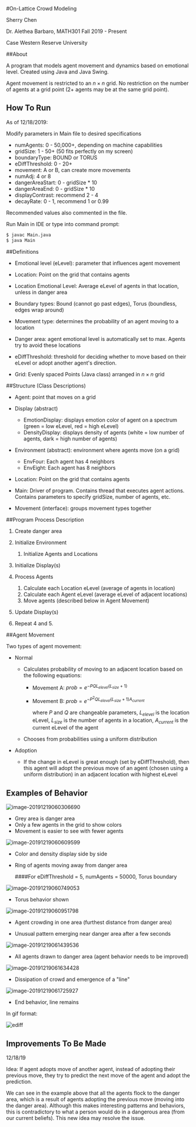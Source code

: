 #On-Lattice Crowd Modeling

Sherry Chen

Dr. Alethea Barbaro, MATH301 Fall 2019 - Present

Case Western Reserve University

##About

A program that models agent movement and dynamics based on emotional level. Created using Java and Java Swing.

Agent movement is restricted to an $n \times n$ grid. No restriction on the number of agents at a grid point (2+ agents may be at the same grid point).

## How To Run

As of 12/18/2019:

Modify parameters in Main file to desired specifications

- numAgents: 0 - 50,000+, depending on machine capabilities
- gridSize: 1 - 50+ (50 fits perfectly on my screen)
- boundaryType: BOUND or TORUS
- eDiffThreshold: 0 - 20+
- movement: A or B, can create more movements
- numAdj: 4 or 8
- dangerAreaStart: 0 - gridSize * 10
- dangerAreaEnd:  0 - gridSize * 10 
- displayContrast: recommend 2 - 4
- decayRate:  0 - 1, recommend 1 or 0.99

Recommended values also commented in the file.

Run Main in IDE or type into command prompt:

```bash
$ javac Main.java
$ java Main
```



##Definitions

- Emotional level (eLevel): parameter that influences agent movement

- Location: Point on the grid that contains agents

- Location Emotional Level: Average eLevel of agents in that location, unless in danger area

- Boundary types: Bound (cannot go past edges), Torus (boundless, edges wrap around)

- Movement type: determines the probability of an agent moving to a location

- Danger area: agent emotional level is automatically set to max. Agents try to avoid these locations

- eDiffThreshold: threshold for deciding whether to move based on their eLevel or adopt another agent's direction.

- Grid: Evenly spaced Points (Java class) arranged in $n \times n$ grid



##Structure (Class Descriptions)

- Agent: point that moves on a grid

- Display (abstract)
  - EmotionDisplay: displays emotion color of agent on a spectrum (green = low eLevel, red = high eLevel)
  - DensityDisplay: displays density of agents (white = low number of agents, dark = high number of agents)

- Environment (abstract): environment where agents move (on a grid)
  - EnvFour: Each agent has 4 neighbors
  - EnvEight: Each agent has 8 neighbors

- Location: Point on the grid that contains agents

- Main: Driver of program. Contains thread that executes agent actions. Contains parameters to specify gridSize, number of agents, etc.

- Movement (interface): groups movement types together



##Program Process Description

1. Create danger area
2. Initialize Environment
   1. Initialize Agents and Locations
3. Initialize Display(s)
4. Process Agents
   1. Calculate each Location eLevel (average of agents in location)
   2. Calculate each Agent eLevel (average eLevel of adjacent locations)
   3. Move agents (described below in Agent Movement)

5. Update Display(s)
6. Repeat 4 and 5.



##Agent Movement

Two types of agent movement:

- Normal
  
  - Calculates probability of moving to an adjacent location based on the following equations:
    
    - Movement A: $prob = e^{-PQL_{elevel}(L_{size}+ 1)}$
    
    - Movement B: $prob = e^{-P^2QL_{elevel}(L_{size} + 1)A_{current}}$
    
      where $P$ and $Q$ are changeable parameters, $L_{elevel}$ is the location eLevel, $L_{size}$ is the number of agents in a location, $A_{current}$ is the current eLevel of the agent
  
  - Chooses from probabilities using a uniform distribution
  
- Adoption

  - If the change in eLevel is great enough (set by eDiffThreshold), then this agent will adopt the previous move of an agent (chosen using a uniform distribution) in an adjacent location with highest eLevel



## Examples of Behavior

![image-20191219060306690](C:\Users\schen\AppData\Roaming\Typora\typora-user-images\image-20191219060306690.png)

- Grey area is danger area 
- Only a few agents in the grid to show colors
- Movement is easier to see with fewer agents



![image-20191219060609599](C:\Users\schen\AppData\Roaming\Typora\typora-user-images\image-20191219060609599.png)

- Color and density display side by side

- Ring of agents moving away from danger area

  

  

  ####For eDiffThreshold = 5, numAgents = 50000, Torus boundary

![image-20191219060749053](C:\Users\schen\AppData\Roaming\Typora\typora-user-images\image-20191219060749053.png)

- Torus behavior shown



![image-20191219060951798](C:\Users\schen\AppData\Roaming\Typora\typora-user-images\image-20191219060951798.png)

- Agent crowding in one area (furthest distance from danger area)

- Unusual pattern emerging near danger area after a few seconds

  

![image-20191219061439536](C:\Users\schen\AppData\Roaming\Typora\typora-user-images\image-20191219061439536.png)

- All agents drawn to danger area (agent behavior needs to be improved)



![image-20191219061634428](C:\Users\schen\AppData\Roaming\Typora\typora-user-images\image-20191219061634428.png)

- Dissipation of crowd and emergence of a "line"

  

![image-20191219061725927](C:\Users\schen\AppData\Roaming\Typora\typora-user-images\image-20191219061725927.png)

- End behavior, line remains



In gif format:

![ediff](C:\Users\schen\Desktop\ediff.gif)



## Improvements To Be Made

12/18/19

Idea: If agent adopts move of another agent, instead of adopting their previous move, they try to predict the next move of the agent and adopt the prediction. 

We can see in the example above that all the agents flock to the danger area, which is a result of agents adopting the previous move (moving into the danger area). Although this makes interesting patterns and behaviors, this is contradictory to what a person would do in a dangerous area (from our current beliefs). This new idea may resolve the issue.